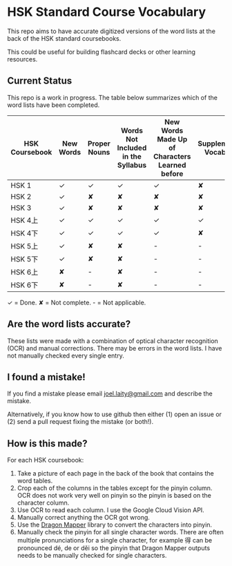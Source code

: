 # HSK Standard Course Vocabulary

This repo aims to have accurate digitized versions of the word lists at the back of the HSK standard coursebooks.

This could be useful for building flashcard decks or other learning resources.

## Current Status

This repo is a work in progress. The table below summarizes which of the word lists have been completed.

| HSK Coursebook | New Words | Proper Nouns | Words Not Included in the Syllabus | New Words Made Up of Characters Learned before | Supplementary Vocabulary |
|----------------|-----------|--------------|------------------------------------|------------------------------------------------|--------------------------|
| HSK 1          | ✓         | ✓            | ✓                                  | ✓                                              | ✘                        |
| HSK 2          | ✓         | ✘            | ✘                                  | ✘                                              | ✘                        |
| HSK 3          | ✓         | ✘            | ✘                                  | ✘                                              | ✘                        |
| HSK 4上         | ✓         | ✓            | ✓                                  | ✓                                              | ✓                        |
| HSK 4下         | ✓         | ✓            | ✓                                  | ✓                                              | ✘                        |
| HSK 5上         | ✓         | ✘            | ✘                                  | -                                              | -                        |
| HSK 5下         | ✓         | ✘            | ✘                                  | -                                              | -                        |
| HSK 6上         | ✘         | -            | ✘                                  | -                                              | -                        |
| HSK 6下         | ✘         | -            | ✘                                  | -                                              | -                        |


✓ = Done.
✘ = Not complete.
\- = Not applicable.

## Are the word lists accurate?

These lists were made with a combination of optical character recognition (OCR) and manual corrections. There may be errors in the word lists. I have not manually checked every single entry.

## I found a mistake!

If you find a mistake please email joel.laity@gmail.com and describe the mistake.

Alternatively, if you know how to use github then either (1) open an issue or (2) send a pull request fixing the mistake (or both!).

## How is this made?

For each HSK coursebook:

 1. Take a picture of each page in the back of the book that contains the word tables.
 1. Crop each of the columns in the tables except for the pinyin column. OCR does not work very well on pinyin so the pinyin is based on the character column.
 1. Use OCR to read each column. I use the Google Cloud Vision API.
 1. Manually correct anything the OCR got wrong.
 1. Use the [Dragon Mapper](https://dragonmapper.readthedocs.io/en/latest/) library to convert the characters into pinyin.
 1. Manually check the pinyin for all single character words. There are often multiple pronunciations for a single character, for example 得 can be pronounced dé, de or děi so the pinyin that Dragon Mapper outputs needs to be manually checked for single characters.
